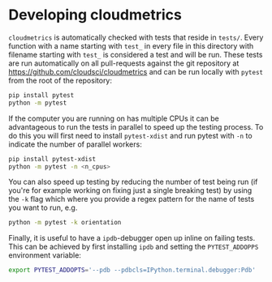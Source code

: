 # Developing cloudmetrics

`cloudmetrics` is automatically checked with tests that reside in
`tests/`. Every function with a name starting with `test_` in every file
in this directory with filename starting with `test_` is considered a test
and will be run. These tests are run automatically on all pull-requests
against the git repository at https://github.com/cloudsci/cloudmetrics and
can be run locally with `pytest` from the root of the repository:

```bash
pip install pytest
python -m pytest
```

If the computer you are running on has multiple CPUs it can be advantageous to
run the tests in parallel to speed up the testing process. To do this you will
first need to install `pytest-xdist` and run pytest with `-n` to indicate the
number of parallel workers:

```bash
pip install pytest-xdist
python -m pytest -n <n_cpus>
```

You can also speed up testing by reducing the number of test being run (if
you're for example working on fixing just a single breaking test) by using the
`-k` flag which where you provide a regex pattern for the name of tests you
want to run, e.g.

```bash
python -m pytest -k orientation
```

Finally, it is useful to have a `ipdb`-debugger open up inline on failing
tests. This can be achieved by first installing `ipdb` and setting the
`PYTEST_ADDOPPS` environment variable:

```bash
export PYTEST_ADDOPTS='--pdb --pdbcls=IPython.terminal.debugger:Pdb'
```
